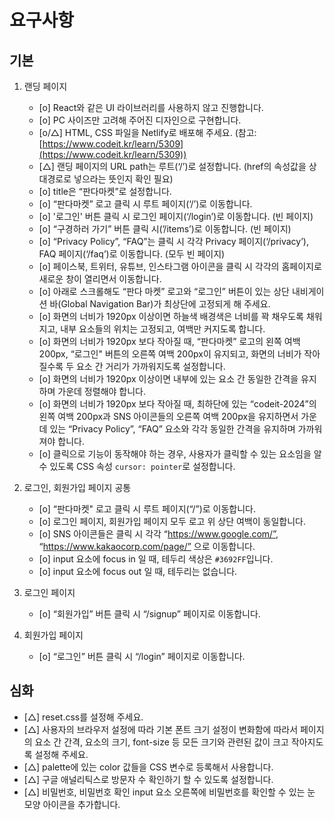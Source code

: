 # 요구사항

## 기본

1. 랜딩 페이지
   - [o] React와 같은 UI 라이브러리를 사용하지 않고 진행합니다.
   - [o] PC 사이즈만 고려해 주어진 디자인으로 구현합니다.
   - [o/△] HTML, CSS 파일을 Netlify로 배포해 주세요. (참고: [https://www.codeit.kr/learn/5309](https://www.codeit.kr/learn/5309))
   - [△] 랜딩 페이지의 URL path는 루트(‘/’)로 설정합니다. (href의 속성값을 상대경로로 넣으라는 뜻인지 확인 필요)
   - [o] title은 “판다마켓”로 설정합니다.
   - [o] “판다마켓” 로고 클릭 시 루트 페이지(‘/’)로 이동합니다.
   - [o] '로그인' 버튼 클릭 시 로그인 페이지(‘/login’)로 이동합니다. (빈 페이지)
   - [o] “구경하러 가기” 버튼 클릭 시(’/items’)로 이동합니다. (빈 페이지)
   - [o] “Privacy Policy”, “FAQ”는 클릭 시 각각 Privacy 페이지(‘/privacy’), FAQ 페이지(‘/faq’)로 이동합니다. (모두 빈 페이지)
   - [o] 페이스북, 트위터, 유튜브, 인스타그램 아이콘을 클릭 시 각각의 홈페이지로 새로운 창이 열리면서 이동합니다.
   - [o] 아래로 스크롤해도 “판다 마켓” 로고와 “로그인” 버튼이 있는 상단 내비게이션 바(Global Navigation Bar)가 최상단에 고정되게 해 주세요.
   - [o] 화면의 너비가 1920px 이상이면 하늘색 배경색은 너비를 꽉 채우도록 채워지고, 내부 요소들의 위치는 고정되고, 여백만 커지도록 합니다.
   - [o] 화면의 너비가 1920px 보다 작아질 때, “판다마켓” 로고의 왼쪽 여백 200px, “로그인" 버튼의 오른쪽 여백 200px이 유지되고, 화면의 너비가 작아질수록 두 요소 간 거리가 가까워지도록 설정합니다.
   - [o] 화면의 너비가 1920px 이상이면 내부에 있는 요소 간 동일한 간격을 유지하며 가운데 정렬해야 합니다.
   - [o] 화면의 너비가 1920px 보다 작아질 때, 최하단에 있는 “codeit-2024”의 왼쪽 여백 200px과 SNS 아이콘들의 오른쪽 여백 200px을 유지하면서 가운데 있는 “Privacy Policy”, “FAQ” 요소와 각각 동일한 간격을 유지하며 가까워져야 합니다.
   - [o] 클릭으로 기능이 동작해야 하는 경우, 사용자가 클릭할 수 있는 요소임을 알 수 있도록 CSS 속성 `cursor: pointer`로 설정합니다.

2. 로그인, 회원가입 페이지 공통
   - [o] “판다마켓" 로고 클릭 시 루트 페이지(“/”)로 이동합니다.
   - [o] 로그인 페이지, 회원가입 페이지 모두 로고 위 상단 여백이 동일합니다.
   - [o] SNS 아이콘들은 클릭 시 각각 “https://www.google.com/”, “https://www.kakaocorp.com/page/” 으로 이동합니다.
   - [o] input 요소에 focus in 일 때, 테두리 색상은 `#3692FF`입니다.
   - [o] input 요소에 focus out 일 때, 테두리는 없습니다.

3. 로그인 페이지
   - [o] “회원가입” 버튼 클릭 시 “/signup” 페이지로 이동합니다.

4. 회원가입 페이지
   - [o] “로그인” 버튼 클릭 시 “/login” 페이지로 이동합니다.

## 심화
   - [△] reset.css를 설정해 주세요.
   - [△] 사용자의 브라우저 설정에 따라 기본 폰트 크기 설정이 변화함에 따라서 페이지의 요소 간 간격, 요소의 크기, font-size 등 모든 크기와 관련된 값이 크고 작아지도록 설정해 주세요.
   - [△] palette에 있는 color 값들을 CSS 변수로 등록해서 사용합니다.
   - [△] 구글 애널리틱스로 방문자 수 확인하기 할 수 있도록 설정합니다.
   - [△] 비밀번호, 비밀번호 확인 input 요소 오른쪽에 비밀번호를 확인할 수 있는 눈 모양 아이콘을 추가합니다.
